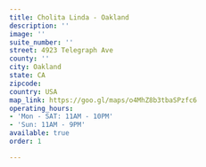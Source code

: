 ```yaml
---
title: Cholita Linda - Oakland
description: ''
image: ''
suite_number: ''
street: 4923 Telegraph Ave
county: ''
city: Oakland
state: CA
zipcode: 
country: USA
map_link: https://goo.gl/maps/o4MhZ8b3tbaSPzfc6
operating_hours:
- 'Mon - SAT: 11AM - 10PM'
- 'Sun: 11AM - 9PM'
available: true
order: 1

---
```

